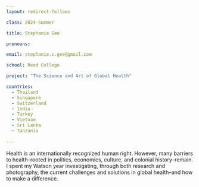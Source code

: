 ```yaml
---
layout: redirect-fellows

class: 2024-Summer

title: Stephanie Gee

pronouns: 

email: stephanie.c.gee@gmail.com

school: Reed College

project: "The Science and Art of Global Health"

countries:
  - Thailand
  - Singapore
  - Switzerland
  - India
  - Turkey
  - Vietnam
  - Sri Lanka
  - Tanzania
  
---
```


Health is an internationally recognized human right. However, many barriers to health–rooted in politics, economics, culture, and colonial history–remain. I spent my Watson year investigating, through both research and photography, the current challenges and solutions in global health–and how to make a difference.